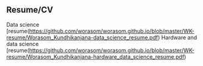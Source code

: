## Resume/CV

Data science [resume(https://github.com/worasom/worasom.github.io/blob/master/WK-resume/Worasom_Kundhikanjana-data_science_resume.pdf)
Hardware and data science [resume(https://github.com/worasom/worasom.github.io/blob/master/WK-resume/Worasom_Kundhikanjana-hardware_data_science_resume.pdf)